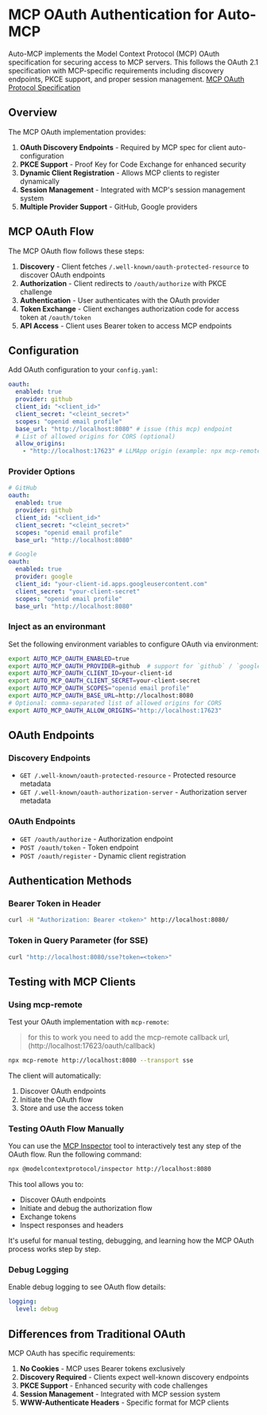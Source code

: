 # MCP OAuth Authentication for Auto-MCP

Auto-MCP implements the Model Context Protocol (MCP) OAuth specification for securing access to MCP servers. This follows the OAuth 2.1 specification with MCP-specific requirements including discovery endpoints, PKCE support, and proper session management.
[MCP OAuth Protocol Specification](https://modelcontextprotocol.io/specification/draft/basic/authorization)

## Overview

The MCP OAuth implementation provides:

1. **OAuth Discovery Endpoints** - Required by MCP spec for client auto-configuration
2. **PKCE Support** - Proof Key for Code Exchange for enhanced security
3. **Dynamic Client Registration** - Allows MCP clients to register dynamically
4. **Session Management** - Integrated with MCP's session management system
5. **Multiple Provider Support** - GitHub, Google providers

## MCP OAuth Flow

The MCP OAuth flow follows these steps:

1. **Discovery** - Client fetches `/.well-known/oauth-protected-resource` to discover OAuth endpoints
2. **Authorization** - Client redirects to `/oauth/authorize` with PKCE challenge
3. **Authentication** - User authenticates with the OAuth provider
4. **Token Exchange** - Client exchanges authorization code for access token at `/oauth/token`
5. **API Access** - Client uses Bearer token to access MCP endpoints

## Configuration

Add OAuth configuration to your `config.yaml`:

```yaml
oauth:
  enabled: true
  provider: github
  client_id: "<client_id>"
  client_secret: "<cleint_secret>"
  scopes: "openid email profile"
  base_url: "http://localhost:8080" # issue (this mcp) endpoint
  # List of allowed origins for CORS (optional)
  allow_origins:
    - "http://localhost:17623" # LLMApp origin (example: npx mcp-remote default port )
```

### Provider Options

```yaml
# GitHub
oauth:
  enabled: true
  provider: github
  client_id: "<client_id>"
  client_secret: "<cleint_secret>"
  scopes: "openid email profile"
  base_url: "http://localhost:8080"

# Google
oauth:
  enabled: true
  provider: google
  client_id: "your-client-id.apps.googleusercontent.com"
  client_secret: "your-client-secret"
  scopes: "openid email profile"
  base_url: "http://localhost:8080"
```

### Inject as an environmant

Set the following environment variables to configure OAuth via environment:

```bash
export AUTO_MCP_OAUTH_ENABLED=true
export AUTO_MCP_OAUTH_PROVIDER=github  # support for `github` / `google`
export AUTO_MCP_OAUTH_CLIENT_ID=your-client-id
export AUTO_MCP_OAUTH_CLIENT_SECRET=your-client-secret
export AUTO_MCP_OAUTH_SCOPES="openid email profile"
export AUTO_MCP_OAUTH_BASE_URL=http://localhost:8080
# Optional: comma-separated list of allowed origins for CORS
export AUTO_MCP_OAUTH_ALLOW_ORIGINS="http://localhost:17623"
```

## OAuth Endpoints

### Discovery Endpoints

- `GET /.well-known/oauth-protected-resource` - Protected resource metadata
- `GET /.well-known/oauth-authorization-server` - Authorization server metadata

### OAuth Endpoints

- `GET /oauth/authorize` - Authorization endpoint
- `POST /oauth/token` - Token endpoint
- `POST /oauth/register` - Dynamic client registration

## Authentication Methods

### Bearer Token in Header

```bash
curl -H "Authorization: Bearer <token>" http://localhost:8080/
```

### Token in Query Parameter (for SSE)

```bash
curl "http://localhost:8080/sse?token=<token>"
```

## Testing with MCP Clients

### Using mcp-remote

Test your OAuth implementation with `mcp-remote`:

> for this to work you need to add the mcp-remote callback url, (http://localhost:17623/oauth/callback)

```bash
npx mcp-remote http://localhost:8080 --transport sse

```

The client will automatically:

1. Discover OAuth endpoints
2. Initiate the OAuth flow
3. Store and use the access token

### Testing OAuth Flow Manually

You can use the [MCP Inspector](https://www.npmjs.com/package/@modelcontextprotocol/inspector) tool to interactively test any step of the OAuth flow. Run the following command:

```bash
npx @modelcontextprotocol/inspector http://localhost:8080
```

This tool allows you to:

- Discover OAuth endpoints
- Initiate and debug the authorization flow
- Exchange tokens
- Inspect responses and headers

It's useful for manual testing, debugging, and learning how the MCP OAuth process works step by step.

### Debug Logging

Enable debug logging to see OAuth flow details:

```yaml
logging:
  level: debug
```

## Differences from Traditional OAuth

MCP OAuth has specific requirements:

1. **No Cookies** - MCP uses Bearer tokens exclusively
2. **Discovery Required** - Clients expect well-known discovery endpoints
3. **PKCE Support** - Enhanced security with code challenges
4. **Session Management** - Integrated with MCP session system
5. **WWW-Authenticate Headers** - Specific format for MCP clients
